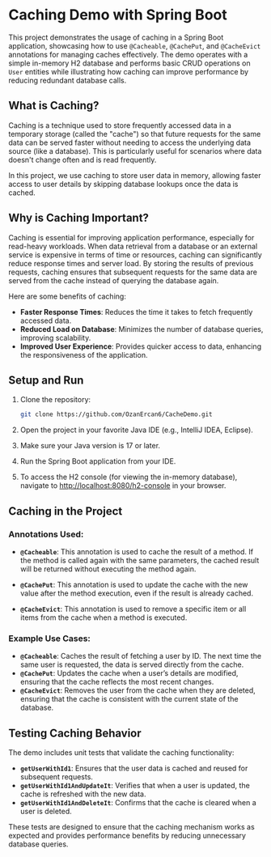 # Caching Demo with Spring Boot

This project demonstrates the usage of caching in a Spring Boot application, showcasing how to use `@Cacheable`, `@CachePut`, and `@CacheEvict` annotations for managing caches effectively. The demo operates with a simple in-memory H2 database and performs basic CRUD operations on `User` entities while illustrating how caching can improve performance by reducing redundant database calls.

## What is Caching?

Caching is a technique used to store frequently accessed data in a temporary storage (called the "cache") so that future requests for the same data can be served faster without needing to access the underlying data source (like a database). This is particularly useful for scenarios where data doesn't change often and is read frequently.

In this project, we use caching to store user data in memory, allowing faster access to user details by skipping database lookups once the data is cached.

## Why is Caching Important?

Caching is essential for improving application performance, especially for read-heavy workloads. When data retrieval from a database or an external service is expensive in terms of time or resources, caching can significantly reduce response times and server load. By storing the results of previous requests, caching ensures that subsequent requests for the same data are served from the cache instead of querying the database again.

Here are some benefits of caching:
- **Faster Response Times**: Reduces the time it takes to fetch frequently accessed data.
- **Reduced Load on Database**: Minimizes the number of database queries, improving scalability.
- **Improved User Experience**: Provides quicker access to data, enhancing the responsiveness of the application.

## Setup and Run

1. Clone the repository:

   ```bash
   git clone https://github.com/OzanErcan6/CacheDemo.git
   ```

2. Open the project in your favorite Java IDE (e.g., IntelliJ IDEA, Eclipse).

3. Make sure your Java version is 17 or later.

4. Run the Spring Boot application from your IDE.

5. To access the H2 console (for viewing the in-memory database), navigate to [http://localhost:8080/h2-console](http://localhost:8080/h2-console) in your browser.

## Caching in the Project

### Annotations Used:

- **`@Cacheable`**: This annotation is used to cache the result of a method. If the method is called again with the same parameters, the cached result will be returned without executing the method again.
  
- **`@CachePut`**: This annotation is used to update the cache with the new value after the method execution, even if the result is already cached.
  
- **`@CacheEvict`**: This annotation is used to remove a specific item or all items from the cache when a method is executed.

### Example Use Cases:
- **`@Cacheable`**: Caches the result of fetching a user by ID. The next time the same user is requested, the data is served directly from the cache.
- **`@CachePut`**: Updates the cache when a user’s details are modified, ensuring that the cache reflects the most recent changes.
- **`@CacheEvict`**: Removes the user from the cache when they are deleted, ensuring that the cache is consistent with the current state of the database.

## Testing Caching Behavior

The demo includes unit tests that validate the caching functionality:
- **`getUserWithId1`**: Ensures that the user data is cached and reused for subsequent requests.
- **`getUserWithId1AndUpdateIt`**: Verifies that when a user is updated, the cache is refreshed with the new data.
- **`getUserWithId1AndDeleteIt`**: Confirms that the cache is cleared when a user is deleted.

These tests are designed to ensure that the caching mechanism works as expected and provides performance benefits by reducing unnecessary database queries.
